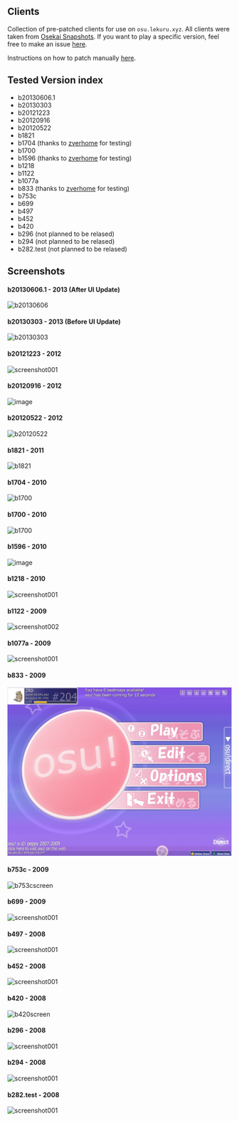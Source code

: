 
## Clients

Collection of pre-patched clients for use on `osu.lekuru.xyz`.
All clients were taken from [Osekai Snapshots](https://osekai.net/snapshots).
If you want to play a specific version, feel free to make an issue [here](https://github.com/osuTitanic/clients/issues/new/choose).

Instructions on how to patch manually [here](https://github.com/osuTitanic/clients/blob/main/PATCHING.md).
## Tested Version index
 - b20130606.1
 - b20130303
 - b20121223 
 - b20120916
 - b20120522
 - b1821
 - b1704 (thanks to [zverhome](https://osu.lekuru.xyz/u/47) for testing)
 - b1700
 - b1596 (thanks to [zverhome](https://osu.lekuru.xyz/u/47) for testing)
 - b1218
 - b1122
 - b1077a
 - b833 (thanks to [zverhome](https://osu.lekuru.xyz/u/47) for testing)
 - b753c
 - b699
 - b497
 - b452
 - b420
 - b296 (not planned to be relased)
 - b294 (not planned to be relased) 
 - b282.test (not planned to be relased)
## Screenshots

#### b20130606.1 - 2013 (After UI Update)

![b20130606](https://github.com/osuTitanic/clients/blob/main/.github/b20130606.1.jpg)

#### b20130303 - 2013 (Before UI Update)

![b20130303](https://github.com/osuTitanic/clients/blob/main/.github/b20130303.jpg)

#### b20121223 - 2012
![screenshot001](https://github.com/Zordon1337/clients/assets/65111609/24a6a8f7-ef36-4b70-824c-f62b3a9d1ab0)

#### b20120916 - 2012

![image](https://github.com/osuTitanic/clients/assets/65111609/5052b02c-596b-4c34-98ba-e29c8aa147fc)

#### b20120522 - 2012

![b20120522](https://github.com/osuTitanic/clients/blob/main/.github/b20120522.jpg)

#### b1821 - 2011

![b1821](https://raw.githubusercontent.com/osuTitanic/clients/main/.github/b1821.jpg)

#### b1704 - 2010

![b1700](https://raw.githubusercontent.com/osuTitanic/clients/main/.github/b1700.jpg)

#### b1700 - 2010

![b1700](https://raw.githubusercontent.com/osuTitanic/clients/main/.github/b1700.jpg)
#### b1596 - 2010

![image](https://github.com/Zordon1337/clients/assets/65111609/bda9a727-c2fe-4993-8736-fd45173d5b02)

#### b1218 - 2010
![screenshot001](https://github.com/Zordon1337/clients/assets/65111609/e16c7d73-271a-4c16-aca0-3ef531faa828)
#### b1122 - 2009
![screenshot002](https://github.com/Zordon1337/clients/assets/65111609/dc8ebd2f-65e6-4218-a43e-7f16f9383b91)

#### b1077a - 2009
![screenshot001](https://github.com/Zordon1337/clients/assets/65111609/6460b825-f481-429c-9385-a88f3dcc5cad)
#### b833 - 2009

![Alt text](screenshot002.jpg)

#### b753c - 2009
![b753cscreen](https://osu.lekuru.xyz/images/clients/b753c.png)

#### b699 - 2009

![screenshot001](https://github.com/Zordon1337/clients/assets/65111609/49b34c40-32a5-40b1-9f57-451e821ba4d0)

#### b497 - 2008
![screenshot001](https://github.com/Zordon1337/clients/assets/65111609/7caf5acd-84d3-407d-81e4-132ee91e9d01)

#### b452 - 2008
![screenshot001](https://github.com/Zordon1337/clients/assets/65111609/d836b4ea-ebd9-40d3-b1d3-4dbfded91ae3)

#### b420 - 2008
![b420screen](https://osu.lekuru.xyz/images/clients/b420.png)

#### b296 - 2008

![screenshot001](https://github.com/Zordon1337/clients/assets/65111609/430597e1-8d4e-4fc2-a557-f8113792dac9)

#### b294 - 2008

![screenshot001](https://github.com/Zordon1337/clients/assets/65111609/36ea6b44-a348-4a9e-89be-6ee2700328f0)

#### b282.test - 2008

![screenshot001](https://github.com/Zordon1337/clients/assets/65111609/5db03ba1-6628-48b1-858d-325439fbaec0)
